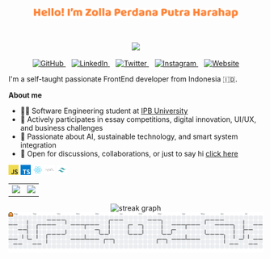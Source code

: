 <!-- Profile Banner -->
<br /><br />
<p align="center">
  <a href="https://zollahrp.my.id/"><img width="80%" alt="Hello, I'm Zolla!" src="./img/header.png" /></a>
</p>
<br />

<!-- Typing Animation -->
<p align="center">
  <a href="https://github.com/DenverCoder1/readme-typing-svg">
    <img src="https://readme-typing-svg.demolab.com/?lines=Software+Engineer;UI%2FUX+Designer;Writer;Problem+Solver;Creative+Thinker;Researcher;Web+Designer;Always+learning+something+cool&font=Fira+Code&center=true&width=500&height=45&color=FD853A&vCenter=true&pause=1000&size=22" />
  </a>
</p>

<!-- Sosmed Icons -->
<p align="center">
  <a href="https://github.com/zollahrp" target="_blank">
  <img width="32px" src="https://img.icons8.com/ios-filled/50/FD853A/github--v1.png" title="GitHub"/>
  </a>
  &#8287;&#8287;
  <a href="https://www.linkedin.com/in/zolla/" target="_blank">
    <img width="32px" src="https://img.icons8.com/ios-filled/50/FD853A/linkedin.png" title="LinkedIn"/>
  </a>
  &#8287;&#8287;
  <a href="https://twitter.com/zollahrp" target="_blank">
    <img width="32px" src="https://img.icons8.com/ios-filled/50/FD853A/twitterx--v2.png" title="Twitter"/>
  </a>
  &#8287;&#8287;
  <a href="https://instagram.com/zollahrp" target="_blank">
    <img width="32px" src="https://img.icons8.com/ios-filled/50/FD853A/instagram-new.png" title="Instagram"/>
  </a>
  &#8287;&#8287;
  <a href="https://zolla.web.id" target="_blank">
    <img width="32px" src="https://img.icons8.com/ios-filled/50/FD853A/domain.png" title="Website"/>
  </a>
</p>


<!-- About Section -->
I'm a self-taught passionate FrontEnd developer from Indonesia 🇮🇩.

**About me**
- 👨‍💻 Software Engineering student at [IPB University](https://ipb.ac.id)  
- 🧠 Actively participates in essay competitions, digital innovation, UI/UX, and business challenges  
- 🌱 Passionate about AI, sustainable technology, and smart system integration  
- 💬 Open for discussions, collaborations, or just to say hi [click here](https://github.com/zollahrp/zollahrp/issues)


<!-- Skills -->
<code><img height="20" alt="javascript" src="https://raw.githubusercontent.com/github/explore/80688e429a7d4ef2fca1e82350fe8e3517d3494d/topics/javascript/javascript.png"></code>
<code><img height="20" alt="typescript" src="https://raw.githubusercontent.com/github/explore/80688e429a7d4ef2fca1e82350fe8e3517d3494d/topics/typescript/typescript.png"></code>
<code><img height="20" alt="react" src="https://raw.githubusercontent.com/github/explore/80688e429a7d4ef2fca1e82350fe8e3517d3494d/topics/react/react.png"></code>
<code><img height="20" alt="nextjs" src="https://raw.githubusercontent.com/github/explore/main/topics/nextjs/nextjs.png"></code>
<code><img height="20" alt="tailwind" src="https://raw.githubusercontent.com/github/explore/main/topics/tailwind/tailwind.png"></code>

<!-- GitHub Stats -->
<table align="center">
  <tr>
    <td>
      <img src="https://github-readme-stats.vercel.app/api?username=zollahrp&show_icons=true&theme=default&hide_border=true" />
    </td>
    <td>
      <img src="https://github-readme-stats.vercel.app/api/top-langs/?username=zollahrp&layout=compact&theme=default&hide_border=true" />
    </td>
  </tr>
</table>

<!-- <div align="center">
  <img src="https://img.shields.io/static/v1?message=LinkedIn&logo=linkedin&label=&color=0077B5&logoColor=white&labelColor=&style=for-the-badge" height="25" alt="linkedin logo"  />
  <img src="https://img.shields.io/static/v1?message=Twitter&logo=twitter&label=&color=1DA1F2&logoColor=white&labelColor=&style=for-the-badge" height="25" alt="twitter logo"  />
  <img src="https://img.shields.io/static/v1?message=Discord&logo=discord&label=&color=7289DA&logoColor=white&labelColor=&style=for-the-badge" height="25" alt="discord logo"  />
  <img src="https://img.shields.io/static/v1?message=Twitch&logo=twitch&label=&color=9146FF&logoColor=white&labelColor=&style=for-the-badge" height="25" alt="twitch logo"  />
  <img src="https://img.shields.io/static/v1?message=dev.to&logo=dev.to&label=&color=0A0A0A&logoColor=white&labelColor=&style=for-the-badge" height="25" alt="devto logo"  />
</div> -->
<!-- Contribution Pacman -->
<div align="center">
  <img src="https://streak-stats.demolab.com?user=zollahrp&locale=en&mode=daily&theme=dracula&hide_border=false&border_radius=5&order=3" height="150" alt="streak graph"  />
</div>
<picture>
  <source media="(prefers-color-scheme: dark)" srcset="https://raw.githubusercontent.com/zollahrp/zollahrp/output/pacman-contribution-graph-dark.svg">
  <source media="(prefers-color-scheme: light)" srcset="https://raw.githubusercontent.com/zollahrp/zollahrp/output/pacman-contribution-graph.svg">
  <img alt="pacman contribution graph" src="https://raw.githubusercontent.com/zollahrp/zollahrp/output/pacman-contribution-graph.svg">
</picture>
